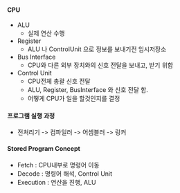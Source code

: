 #### CPU
  * ALU
    * 실제 연산 수행
  * Register
    * ALU 나 ControlUnit 으로 정보를 보내기전 임시저장소
  * Bus Interface
    * CPU와 다른 외부 장치와의 신호 전달을 보내고, 받기 위함
  * Control Unit
    * CPU전체 총괄 신호 전달
    * ALU, Register, BusInterface 와 신호 전달 함.
    * 어떻게 CPU가 일을 할것인지를 결정
#### 프로그램 실행 과정
  * 전처리기 -> 컴파일러 -> 어셈블러 -> 링커
#### Stored Program Concept
  * Fetch : CPU내부로 명령어 이동
  * Decode : 명령어 해석, Control Unit
  * Execution : 연산을 진행, ALU



